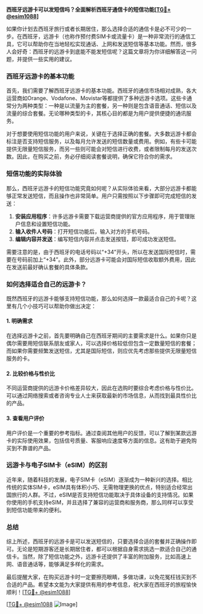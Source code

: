 **西班牙远游卡可以发短信吗？全面解析西班牙通信卡的短信功能[[TG💪+ @esim1088](https://t.me/s/esim1088)]**

如果你计划去西班牙旅行或者长期居住，那么选择合适的通信卡是必不可少的一步。在西班牙，远游卡（也称作预付费SIM卡或流量卡）是一种非常流行的通信工具，它可以帮助你在当地轻松实现通话、上网和发送短信等基本功能。然而，很多人会好奇：西班牙的远游卡到底能不能发短信呢？这篇文章将为你详细解答这一问题，并提供一些实用的建议。

### 西班牙远游卡的基本功能

首先，我们需要了解西班牙远游卡的基本功能。西班牙的通信市场相对成熟，各大运营商如Orange、Vodafone、Movistar等都提供了多种远游卡选项。这些卡通常分为两种类型：一种是以流量为主的套餐，另一种则是包含语音通话、短信以及流量的综合套餐。无论哪种类型的卡，其核心目的都是为用户提供便捷的通讯服务。

对于想要使用短信功能的用户来说，关键在于选择正确的套餐。大多数远游卡都会标注是否支持短信服务，以及每月允许发送的短信数量或费用。例如，有些卡可能提供无限量短信服务，而另一些则可能会对短信进行收费，或者限制每月的发送次数。因此，在购买之前，务必仔细阅读套餐说明，确保它符合你的需求。

### 短信功能的实际体验

那么，西班牙远游卡的短信功能究竟如何呢？从实际体验来看，大部分远游卡都能够正常发送短信，而且操作也非常简单。用户只需按照以下步骤即可完成短信的发送：

1. **安装应用程序**：许多远游卡需要下载运营商提供的官方应用程序，用于管理账户信息和设置短信功能。
2. **输入收件人号码**：打开短信功能后，输入对方的手机号码。
3. **编辑内容并发送**：编写短信内容并点击发送按钮，即可成功发送短信。

需要注意的是，由于西班牙的电话号码以“+34”开头，所以在发送国际短信时，需要在号码前加上“+34”。此外，部分远游卡可能会对国际短信收取额外费用，因此在发送前最好确认套餐的具体条款。

### 如何选择适合自己的远游卡？

既然西班牙的远游卡能够支持短信功能，那么如何选择一款最适合自己的卡呢？这里有几个小技巧可以帮助你做出决定：

#### 1. **明确需求**
   在选择远游卡之前，首先要明确自己在西班牙期间的主要需求是什么。如果你只是偶尔需要用短信联系朋友或家人，可以选择价格较低但包含一定数量短信的套餐；而如果你需要频繁发送短信，尤其是国际短信，则应优先考虑那些提供无限量短信服务的卡。

#### 2. **比较价格与性价比**
   不同运营商提供的远游卡价格差异较大，因此在选购时要综合考虑价格与性价比。可以通过网络搜索或者咨询专业人士来获取最新的市场信息，从而找到最具性价比的产品。

#### 3. **查看用户评价**
   用户评价是一个重要的参考指标。通过查阅其他用户的反馈，可以了解到某款远游卡的实际使用效果，包括信号质量、客服响应速度等方面的信息。这有助于避免购买到不靠谱的产品。

### 远游卡与电子SIM卡（eSIM）的区别

近年来，随着科技的发展，电子SIM卡（eSIM）逐渐成为一种新兴的选择。相比传统的实体SIM卡，eSIM具有体积小巧、无需物理更换的优点，特别适合经常出国旅行的人群。不过，eSIM是否支持短信功能取决于具体设备的支持情况。如果你使用的手机支持eSIM，并且选择了兼容的运营商和服务商，那么同样可以享受到短信功能带来的便利。

### 总结

综上所述，西班牙的远游卡是可以发送短信的，只要选择合适的套餐并正确操作即可。无论是短期游客还是长期居住者，都可以根据自身需求挑选一款适合自己的通信卡。当然，除了短信功能之外，远游卡还提供了丰富的附加服务，比如高速上网、语音通话等，能够满足多样化的需求。

最后提醒大家，在购买远游卡时一定要擦亮眼睛，多做功课，以免花冤枉钱买到不合适的产品。希望本文能为大家提供有用的参考信息，祝大家在西班牙的旅程愉快顺利！[[TG💪+ @esim1088](https://t.me/s/esim1088)]

[[TG💪+ @esim1088](https://t.me/s/esim1088) ![Image](https://i.postimg.cc/4NQfJmqS/Snipaste-2025-05-13-00-14-12.png)]